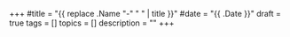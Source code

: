 +++
#title = "{{ replace .Name "-" " " | title }}"
#date = "{{ .Date }}"
draft = true
tags = []
topics = []
description = ""
+++
